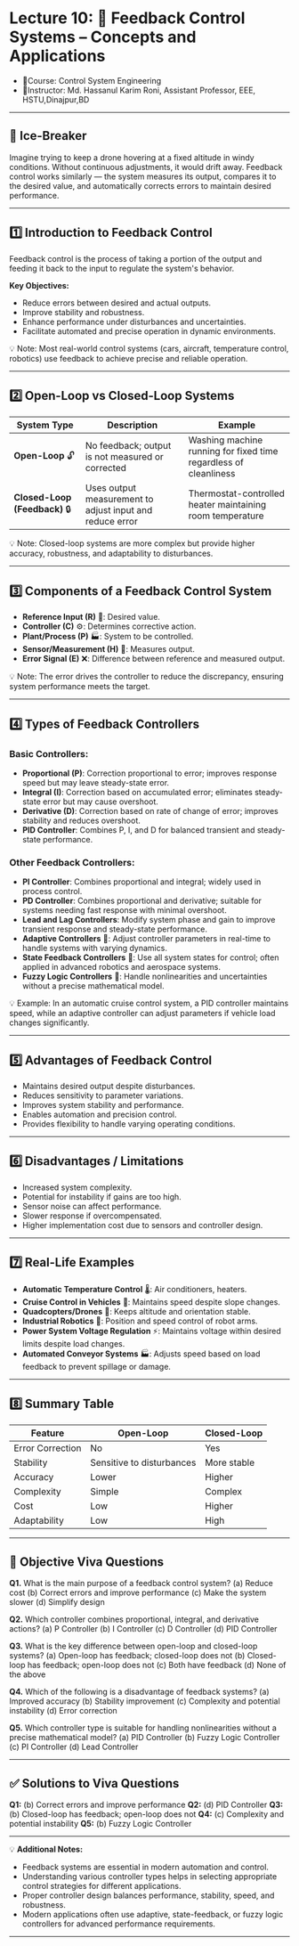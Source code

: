 # **Lecture 10: 🔄 Feedback Control Systems – Concepts and Applications**
- 📕Course: Control System Engineering
- 🤖Instructor: Md. Hassanul Karim Roni, Assistant Professor, EEE, HSTU,Dinajpur,BD

---

## **🚦 Ice-Breaker**

Imagine trying to keep a drone hovering at a fixed altitude in windy conditions. Without continuous adjustments, it would drift away. Feedback control works similarly — the system measures its output, compares it to the desired value, and automatically corrects errors to maintain desired performance.

---

## **1️⃣ Introduction to Feedback Control**

Feedback control is the process of taking a portion of the output and feeding it back to the input to regulate the system's behavior.

**Key Objectives:**

* Reduce errors between desired and actual outputs.
* Improve stability and robustness.
* Enhance performance under disturbances and uncertainties.
* Facilitate automated and precise operation in dynamic environments.

💡 Note: Most real-world control systems (cars, aircraft, temperature control, robotics) use feedback to achieve precise and reliable operation.

---

## **2️⃣ Open-Loop vs Closed-Loop Systems**

| System Type                   | Description                                              | Example                                                          |
| ----------------------------- | -------------------------------------------------------- | ---------------------------------------------------------------- |
| **Open-Loop** 🔓              | No feedback; output is not measured or corrected         | Washing machine running for fixed time regardless of cleanliness |
| **Closed-Loop (Feedback)** 🔒 | Uses output measurement to adjust input and reduce error | Thermostat-controlled heater maintaining room temperature        |

💡 Note: Closed-loop systems are more complex but provide higher accuracy, robustness, and adaptability to disturbances.

---

## **3️⃣ Components of a Feedback Control System**

* **Reference Input (R)** 🎯: Desired value.
* **Controller (C)** ⚙️: Determines corrective action.
* **Plant/Process (P)** 🏭: System to be controlled.
* **Sensor/Measurement (H)** 📏: Measures output.
* **Error Signal (E)** ❌: Difference between reference and measured output.

💡 Note: The error drives the controller to reduce the discrepancy, ensuring system performance meets the target.

---

## **4️⃣ Types of Feedback Controllers**

### **Basic Controllers:**

* **Proportional (P)**: Correction proportional to error; improves response speed but may leave steady-state error.
* **Integral (I)**: Correction based on accumulated error; eliminates steady-state error but may cause overshoot.
* **Derivative (D)**: Correction based on rate of change of error; improves stability and reduces overshoot.
* **PID Controller**: Combines P, I, and D for balanced transient and steady-state performance.

### **Other Feedback Controllers:**

* **PI Controller**: Combines proportional and integral; widely used in process control.
* **PD Controller**: Combines proportional and derivative; suitable for systems needing fast response with minimal overshoot.
* **Lead and Lag Controllers**: Modify system phase and gain to improve transient response and steady-state performance.
* **Adaptive Controllers** 🔄: Adjust controller parameters in real-time to handle systems with varying dynamics.
* **State Feedback Controllers** 📐: Use all system states for control; often applied in advanced robotics and aerospace systems.
* **Fuzzy Logic Controllers** 🤖: Handle nonlinearities and uncertainties without a precise mathematical model.

💡 Example: In an automatic cruise control system, a PID controller maintains speed, while an adaptive controller can adjust parameters if vehicle load changes significantly.

---

## **5️⃣ Advantages of Feedback Control**

* Maintains desired output despite disturbances.
* Reduces sensitivity to parameter variations.
* Improves system stability and performance.
* Enables automation and precision control.
* Provides flexibility to handle varying operating conditions.

---

## **6️⃣ Disadvantages / Limitations**

* Increased system complexity.
* Potential for instability if gains are too high.
* Sensor noise can affect performance.
* Slower response if overcompensated.
* Higher implementation cost due to sensors and controller design.

---

## **7️⃣ Real-Life Examples**

* **Automatic Temperature Control** 🌡️: Air conditioners, heaters.
* **Cruise Control in Vehicles** 🚗: Maintains speed despite slope changes.
* **Quadcopters/Drones** 🚁: Keeps altitude and orientation stable.
* **Industrial Robotics** 🤖: Position and speed control of robot arms.
* **Power System Voltage Regulation** ⚡: Maintains voltage within desired limits despite load changes.
* **Automated Conveyor Systems** 🏭: Adjusts speed based on load feedback to prevent spillage or damage.

---

## **8️⃣ Summary Table**

| Feature          | Open-Loop                 | Closed-Loop |
| ---------------- | ------------------------- | ----------- |
| Error Correction | No                        | Yes         |
| Stability        | Sensitive to disturbances | More stable |
| Accuracy         | Lower                     | Higher      |
| Complexity       | Simple                    | Complex     |
| Cost             | Low                       | Higher      |
| Adaptability     | Low                       | High        |

---

## **🎯 Objective Viva Questions**

**Q1.** What is the main purpose of a feedback control system?
(a) Reduce cost
(b) Correct errors and improve performance
(c) Make the system slower
(d) Simplify design

**Q2.** Which controller combines proportional, integral, and derivative actions?
(a) P Controller
(b) I Controller
(c) D Controller
(d) PID Controller

**Q3.** What is the key difference between open-loop and closed-loop systems?
(a) Open-loop has feedback; closed-loop does not
(b) Closed-loop has feedback; open-loop does not
(c) Both have feedback
(d) None of the above

**Q4.** Which of the following is a disadvantage of feedback systems?
(a) Improved accuracy
(b) Stability improvement
(c) Complexity and potential instability
(d) Error correction

**Q5.** Which controller type is suitable for handling nonlinearities without a precise mathematical model?
(a) PID Controller
(b) Fuzzy Logic Controller
(c) PI Controller
(d) Lead Controller

---

## **✅ Solutions to Viva Questions**

**Q1:** (b) Correct errors and improve performance
**Q2:** (d) PID Controller
**Q3:** (b) Closed-loop has feedback; open-loop does not
**Q4:** (c) Complexity and potential instability
**Q5:** (b) Fuzzy Logic Controller

---

💡 **Additional Notes:**

* Feedback systems are essential in modern automation and control.
* Understanding various controller types helps in selecting appropriate control strategies for different applications.
* Proper controller design balances performance, stability, speed, and robustness.
* Modern applications often use adaptive, state-feedback, or fuzzy logic controllers for advanced performance requirements.

---
